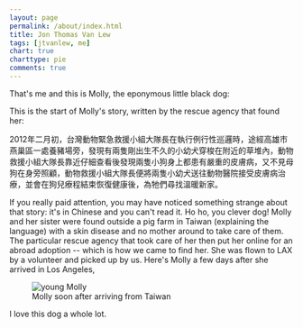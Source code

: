 ```yaml
---
layout: page
permalink: /about/index.html
title: Jon Thomas Van Lew
tags: [jtvanlew, me]
chart: true
charttype: pie
comments: true
---
```


<div class="circle large" style="background-image: url('{{ site.url }}/img/vanlew_profile.jpg')"></div>

That's me and this is Molly, the eponymous little black dog:

<div class="circle large" style="background-image: url('{{ site.url }}/img/page/about/molly-bw.jpg')"></div>


This is the start of Molly's story, written by the rescue agency that found her:

2012年二月初，台灣動物緊急救援小組大隊長在執行例行性巡邏時，途經高雄市燕巢區一處養豬場旁，發現有兩隻剛出生不久的小幼犬穿梭在附近的草堆內，動物救援小組大隊長靠近仔細查看後發現兩隻小狗身上都患有嚴重的皮膚病，又不見母狗在身旁照顧，動物救援小組大隊長便將兩隻小幼犬送往動物醫院接受皮膚病治療，並會在狗兒療程結束恢復健康後，為牠們尋找溫暖新家。

If you really paid attention, you may have noticed something strange about that story: it's in Chinese and you can't read it. Ho ho, you clever dog! Molly and her sister were found outside a pig farm in Taiwan (explaining the language) with a skin disease and no mother around to take care of them. The particular rescue agency that took care of her then put her online for an abroad adoption -- which is how we came to find her. She was flown to LAX by a volunteer and picked up by us. Here's Molly a few days after she arrived in Los Angeles, 

<figure>
	<img src="{{ site.url }}/img/page/about/molly-young.jpg" alt="young Molly">
	<figcaption>Molly soon after arriving from Taiwan</figcaption>
</figure>

I love this dog a whole lot.
